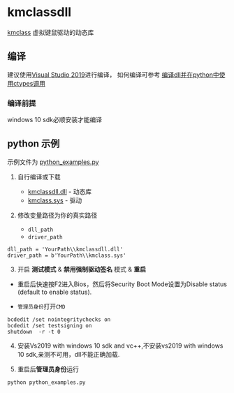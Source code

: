 # kmclassdll
[kmclass](https://github.com/BestBurning/kmclass) 虚拟键鼠驱动的动态库

## 编译
建议使用[Visual Studio 2019](https://visualstudio.microsoft.com/zh-hans/vs/)进行编译，
如何编译可参考 [编译dll并在python中使用ctypes调用](https://di1shuai.com/%E7%BC%96%E8%AF%91dll%E5%B9%B6%E5%9C%A8python%E4%B8%AD%E4%BD%BF%E7%94%A8ctypes%E8%B0%83%E7%94%A8.html)

### 编译前提
windows 10 sdk必顺安装才能编译


## python 示例

示例文件为 [python_examples.py](https://github.com/BestBurning/kmclassdll/blob/master/python_examples.py)

1. 自行编译或下载
   - [kmclassdll.dll](https://github.com/BestBurning/kmclassdll/releases) - 动态库
   - [kmclass.sys](https://github.com/BestBurning/kmclass/releases) - 驱动

2. 修改变量路径为你的真实路径
   - `dll_path`
   - `driver_path`

```
dll_path = 'YourPath\\kmclassdll.dll'
driver_path = b'YourPath\\kmclass.sys'
```
3. 开启 **测试模式** & **禁用强制驱动签名** 模式 & **重启**

  - 重启后快速按F2进入Bios，然后将Security Boot Mode设置为Disable status (default to enable status).

  - `管理员身份`打开`CMD`
```
bcdedit /set nointegritychecks on
bcdedit /set testsigning on
shutdown  -r -t 0
```
4. 安装Vs2019 with windows 10 sdk and vc++,不安装vs2019 with windows 10 sdk,亲测不可用，dll不能正确加载.

5. 重启后**管理员身份**运行
```
python python_examples.py
```
